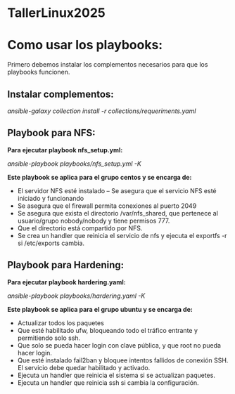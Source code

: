 # TallerLinux2025

# **Como usar los playbooks:**

Primero debemos instalar los complementos necesarios para que los playbooks funcionen.

## **Instalar complementos:**

*ansible-galaxy collection install -r  collections/requeriments.yaml*

## **Playbook para NFS:**

**Para ejecutar playbook nfs_setup.yml:**

*ansible-playbook playbooks/nfs_setup.yml -K*

**Este playbook se aplica para el grupo centos y se encarga de:**
- El servidor NFS esté instalado 
– Se asegura que el servicio NFS esté iniciado y funcionando 
- Se asegura que el firewall permita conexiones al puerto 2049
 - Se asegura que exista el directorio /var/nfs_shared, que pertenece al usuario/grupo nobody/nobody y tiene permisos 777.
- Que el directorio está compartido por NFS. 
- Se crea un handler que reinicia el servicio de nfs y ejecuta el exportfs -r si /etc/exports cambia.

## **Playbook para Hardening:**

**Para ejecutar playbook hardering.yaml:**

*ansible-playbook playbooks/hardering.yaml -K*

**Este playbook se aplica para el grupo ubuntu y se encarga de:**
- Actualizar todos los paquetes 
- Que esté habilitado ufw, bloqueando todo el tráfico entrante y permitiendo solo ssh. 
- Que solo se pueda hacer login con clave pública, y que root no pueda hacer login. 
- Que esté instalado fail2ban y bloquee intentos fallidos de conexión SSH. El servicio debe quedar habilitado y activado. 
- Ejecuta un handler que reinicia el sistema si se actualizan paquetes. 
- Ejecuta un handler que reinicia ssh si cambia la configuración.

